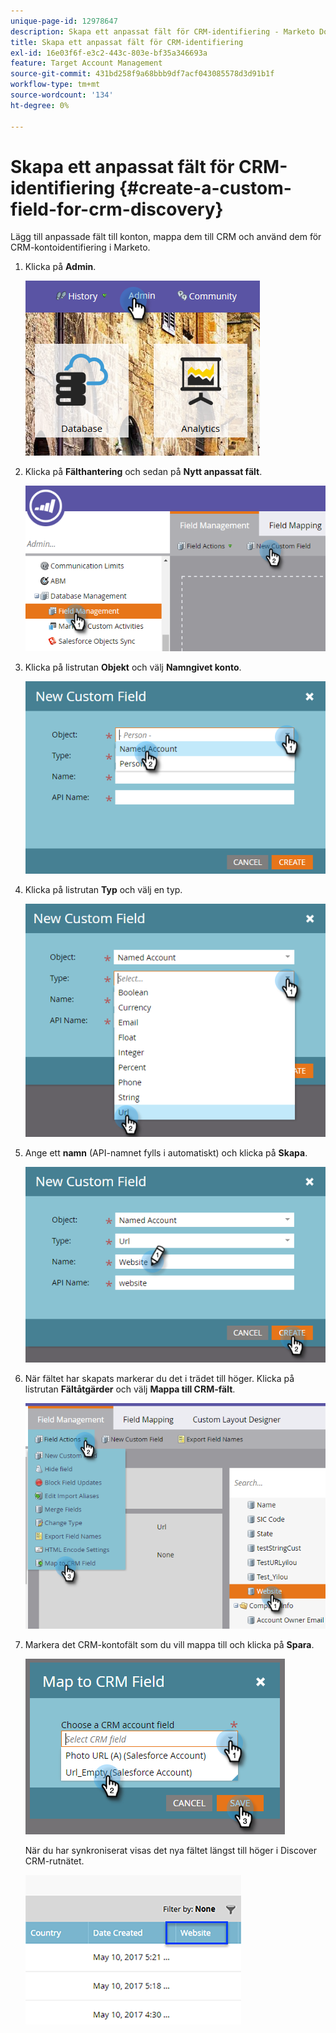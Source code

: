 ```yaml
---
unique-page-id: 12978647
description: Skapa ett anpassat fält för CRM-identifiering - Marketo Docs - produktdokumentation
title: Skapa ett anpassat fält för CRM-identifiering
exl-id: 16e03f6f-e3c2-443c-803e-bf35a346693a
feature: Target Account Management
source-git-commit: 431bd258f9a68bbb9df7acf043085578d3d91b1f
workflow-type: tm+mt
source-wordcount: '134'
ht-degree: 0%

---
```


# Skapa ett anpassat fält för CRM-identifiering {#create-a-custom-field-for-crm-discovery}

Lägg till anpassade fält till konton, mappa dem till CRM och använd dem för CRM-kontoidentifiering i Marketo.

1. Klicka på **Admin**.

   ![](assets/admin.png)

1. Klicka på **Fälthantering** och sedan på **Nytt anpassat fält**.

   ![](assets/two-4.png)

1. Klicka på listrutan **Objekt** och välj **Namngivet konto**.

   ![](assets/three-3.png)

1. Klicka på listrutan **Typ** och välj en typ.

   ![](assets/four-3.png)

1. Ange ett **namn** (API-namnet fylls i automatiskt) och klicka på **Skapa**.

   ![](assets/five-3.png)

1. När fältet har skapats markerar du det i trädet till höger. Klicka på listrutan **Fältåtgärder** och välj **Mappa till CRM-fält**.

   ![](assets/six-2.png)

1. Markera det CRM-kontofält som du vill mappa till och klicka på **Spara**.

   ![](assets/seven-1.png)

   När du har synkroniserat visas det nya fältet längst till höger i Discover CRM-rutnätet.

   ![](assets/eight.png)
